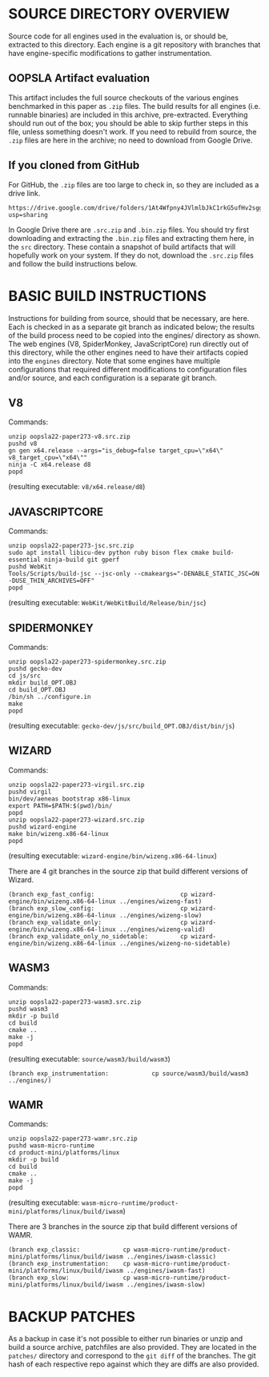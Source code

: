 # SOURCE DIRECTORY OVERVIEW

Source code for all engines used in the evaluation is, or should be, extracted to this directory.
Each engine is a git repository with branches that have engine-specific modifications to gather instrumentation.

## OOPSLA Artifact evaluation

This artifact includes the full source checkouts of the various engines benchmarked in this paper as `.zip` files.
The build results for all engines (i.e. runnable binaries) are included in this archive, pre-extracted.
Everything should run out of the box; you should be able to skip further steps in this file, unless something doesn't
work.
If you need to rebuild from source, the `.zip` files are here in the archive; no need to download from Google Drive.

## If you cloned from GitHub

For GitHub, the `.zip` files are too large to check in, so they are included as a drive link.

```
https://drive.google.com/drive/folders/1At4Wfpny4JVlmlbJkC1rkG5ufHv2sgg2?usp=sharing
```

In Google Drive there are `.src.zip` and `.bin.zip` files.
You should try first downloading and extracting the `.bin.zip` files and extracting them here, in the `src` directory.
These contain a snapshot of build artifacts that will hopefully work on your system.
If they do not, download the `.src.zip` files and follow the build instructions below.


# BASIC BUILD INSTRUCTIONS

Instructions for building from source, should that be necessary, are here.
Each is checked in as a separate git branch as indicated below; the results of the build process need to be copied
into the engines/ directory as shown.
The web engines (V8, SpiderMonkey, JavaScriptCore) run directly out of this directory, while the other engines
need to have their artifacts copied into the `engines` directory.
Note that some engines have multiple configurations that required different modifications to configuration files
and/or source, and each configuration is a separate git branch.

## V8

Commands:
```
unzip oopsla22-paper273-v8.src.zip
pushd v8
gn gen x64.release --args="is_debug=false target_cpu=\"x64\" v8_target_cpu=\"x64\""
ninja -C x64.release d8
popd
```

(resulting executable: `v8/x64.release/d8`)


## JAVASCRIPTCORE

Commands:
```
unzip oopsla22-paper273-jsc.src.zip
sudo apt install libicu-dev python ruby bison flex cmake build-essential ninja-build git gperf
pushd WebKit
Tools/Scripts/build-jsc --jsc-only --cmakeargs="-DENABLE_STATIC_JSC=ON -DUSE_THIN_ARCHIVES=OFF"
popd
```

(resulting executable: `WebKit/WebKitBuild/Release/bin/jsc`)


## SPIDERMONKEY

Commands:
```
unzip oopsla22-paper273-spidermonkey.src.zip
pushd gecko-dev
cd js/src
mkdir build_OPT.OBJ
cd build_OPT.OBJ
/bin/sh ../configure.in
make
popd
```

(resulting executable: `gecko-dev/js/src/build_OPT.OBJ/dist/bin/js`)


## WIZARD

Commands:
```
unzip oopsla22-paper273-virgil.src.zip
pushd virgil
bin/dev/aeneas bootstrap x86-linux
export PATH=$PATH:$(pwd)/bin/
popd
unzip oopsla22-paper273-wizard.src.zip
pushd wizard-engine
make bin/wizeng.x86-64-linux
popd
```

(resulting executable: `wizard-engine/bin/wizeng.x86-64-linux`)

There are 4 git branches in the source zip that build different versions of Wizard.

```
(branch exp_fast_config:                        cp wizard-engine/bin/wizeng.x86-64-linux ../engines/wizeng-fast)
(branch exp_slow_config:                        cp wizard-engine/bin/wizeng.x86-64-linux ../engines/wizeng-slow)
(branch exp_validate_only:                      cp wizard-engine/bin/wizeng.x86-64-linux ../engines/wizeng-valid)
(branch exp_validate_only_no_sidetable:         cp wizard-engine/bin/wizeng.x86-64-linux ../engines/wizeng-no-sidetable)
```


## WASM3
Commands:
```
unzip oopsla22-paper273-wasm3.src.zip
pushd wasm3
mkdir -p build
cd build
cmake ..
make -j
popd
```

(resulting executable: `source/wasm3/build/wasm3`)

```
(branch exp_instrumentation:            cp source/wasm3/build/wasm3 ../engines/)
```


## WAMR

Commands:
```
unzip oopsla22-paper273-wamr.src.zip
pushd wasm-micro-runtime
cd product-mini/platforms/linux
mkdir -p build
cd build
cmake ..
make -j
popd
```

(resulting executable: `wasm-micro-runtime/product-mini/platforms/linux/build/iwasm`)

There are 3 branches in the source zip that build different versions of WAMR.
```
(branch exp_classic:            cp wasm-micro-runtime/product-mini/platforms/linux/build/iwasm ../engines/iwasm-classic)
(branch exp_instrumentation:    cp wasm-micro-runtime/product-mini/platforms/linux/build/iwasm ../engines/iwasm-fast)
(branch exp_slow:               cp wasm-micro-runtime/product-mini/platforms/linux/build/iwasm ../engines/iwasm-slow)
```

# BACKUP PATCHES

As a backup in case it's not possible to either run binaries or unzip and build a source archive, patchfiles
are also provided.
They are located in the `patches/` directory and correspond to the `git diff` of the branches.
The git hash of each respective repo against which they are diffs are also provided.
